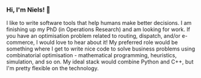 ### Hi, I'm Niels! 👋

I like to write software tools that help humans make better decisions. I am finishing up my PhD (in Operations Research) and am looking for work. If you have an optimisation problem related to routing, dispatch, and/or e-commerce, I would love to hear about it! My preferred role would be something where I get to write nice code to solve business problems using combinatorial optimisation - mathematical programming, heuristics, simulation, and so on. My ideal stack would combine Python and C++, but I'm pretty flexible on the technology.

